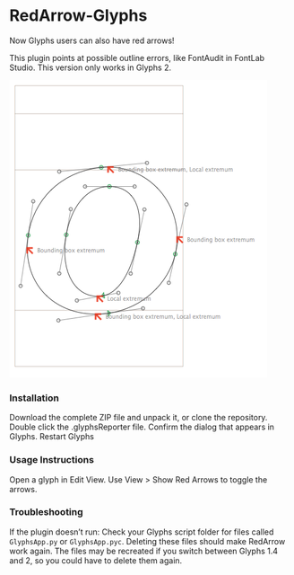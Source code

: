 RedArrow-Glyphs
===============

Now Glyphs users can also have red arrows!

This plugin points at possible outline errors, like FontAudit in FontLab Studio. This version only works in Glyphs 2.

![](screenshot.png)

### Installation

Download the complete ZIP file and unpack it, or clone the repository.
Double click the .glyphsReporter file. Confirm the dialog that appears in Glyphs.
Restart Glyphs

### Usage Instructions

Open a glyph in Edit View.
Use View > Show Red Arrows to toggle the arrows.

### Troubleshooting

If the plugin doesn’t run: Check your Glyphs script folder for files called `GlyphsApp.py` or `GlyphsApp.pyc`.
Deleting these files should make RedArrow work again. The files may be recreated if you switch between Glyphs 1.4 and 2, so you could have to delete them again.

